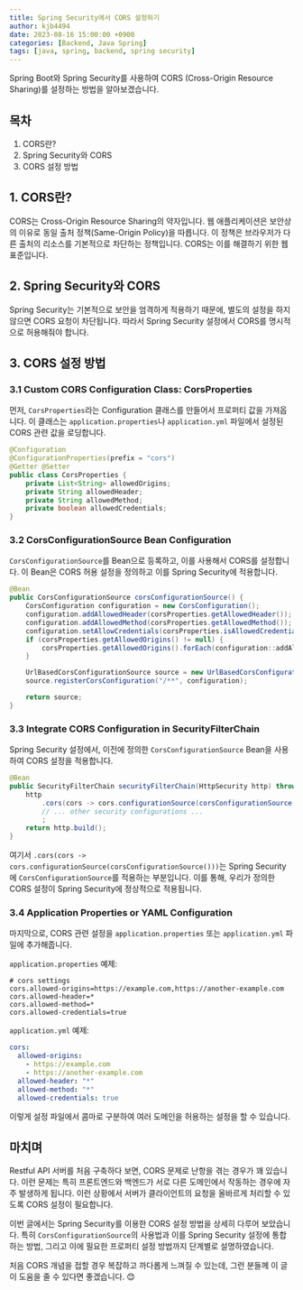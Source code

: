 ```yaml
---
title: Spring Security에서 CORS 설정하기
author: kjb4494
date: 2023-08-16 15:00:00 +0900
categories: [Backend, Java Spring]
tags: [java, spring, backend, spring security]
---
```


Spring Boot와 Spring Security를 사용하여 CORS (Cross-Origin Resource Sharing)를 설정하는 방법을 알아보겠습니다.

## 목차

1. CORS란?
2. Spring Security와 CORS
3. CORS 설정 방법

## 1. CORS란?

CORS는 Cross-Origin Resource Sharing의 약자입니다. 웹 애플리케이션은 보안상의 이유로 동일 출처 정책(Same-Origin Policy)을 따릅니다. 이 정책은 브라우저가 다른 출처의 리소스를 기본적으로 차단하는 정책입니다. CORS는 이를 해결하기 위한 웹 표준입니다.

## 2. Spring Security와 CORS

Spring Security는 기본적으로 보안을 엄격하게 적용하기 때문에, 별도의 설정을 하지 않으면 CORS 요청이 차단됩니다. 따라서 Spring Security 설정에서 CORS를 명시적으로 허용해줘야 합니다.

## 3. CORS 설정 방법

### 3.1 Custom CORS Configuration Class: **CorsProperties**

먼저, `CorsProperties`라는 Configuration 클래스를 만들어서 프로퍼티 값을 가져옵니다. 이 클래스는 `application.properties`나 `application.yml` 파일에서 설정된 CORS 관련 값을 로딩합니다.

```java
@Configuration
@ConfigurationProperties(prefix = "cors")
@Getter @Setter
public class CorsProperties {
    private List<String> allowedOrigins;
    private String allowedHeader;
    private String allowedMethod;
    private boolean allowedCredentials;
}
```

### 3.2 **CorsConfigurationSource** Bean Configuration

`CorsConfigurationSource`를 Bean으로 등록하고, 이를 사용해서 CORS를 설정합니다. 이 Bean은 CORS 허용 설정을 정의하고 이를 Spring Security에 적용합니다.

```java
@Bean
public CorsConfigurationSource corsConfigurationSource() {
    CorsConfiguration configuration = new CorsConfiguration();
    configuration.addAllowedHeader(corsProperties.getAllowedHeader());
    configuration.addAllowedMethod(corsProperties.getAllowedMethod());
    configuration.setAllowCredentials(corsProperties.isAllowedCredentials());
    if (corsProperties.getAllowedOrigins() != null) {
        corsProperties.getAllowedOrigins().forEach(configuration::addAllowedOriginPattern);
    }

    UrlBasedCorsConfigurationSource source = new UrlBasedCorsConfigurationSource();
    source.registerCorsConfiguration("/**", configuration);

    return source;
}
```

### 3.3 Integrate CORS Configuration in **SecurityFilterChain**

Spring Security 설정에서, 이전에 정의한 `CorsConfigurationSource` Bean을 사용하여 CORS 설정을 적용합니다.

```java
@Bean
public SecurityFilterChain securityFilterChain(HttpSecurity http) throws Exception {
    http
        .cors(cors -> cors.configurationSource(corsConfigurationSource()))
        // ... other security configurations ...
        ;
    return http.build();
}
```

여기서 `.cors(cors -> cors.configurationSource(corsConfigurationSource()))`는 Spring Security에 `CorsConfigurationSource`를 적용하는 부분입니다. 이를 통해, 우리가 정의한 CORS 설정이 Spring Security에 정상적으로 적용됩니다.

### 3.4 Application Properties or YAML Configuration

마지막으로, CORS 관련 설정을 `application.properties` 또는 `application.yml` 파일에 추가해줍니다.

`application.properties` 예제:

```properties
# cors settings
cors.allowed-origins=https://example.com,https://another-example.com
cors.allowed-header=*
cors.allowed-method=*
cors.allowed-credentials=true
```

`application.yml` 예제:

```yml
cors:
  allowed-origins:
    - https://example.com
    - https://another-example.com
  allowed-header: "*"
  allowed-method: "*"
  allowed-credentials: true
```

이렇게 설정 파일에서 콤마로 구분하여 여러 도메인을 허용하는 설정을 할 수 있습니다.

## 마치며

Restful API 서버를 처음 구축하다 보면, CORS 문제로 난항을 겪는 경우가 꽤 있습니다. 이런 문제는 특히 프론트엔드와 백엔드가 서로 다른 도메인에서 작동하는 경우에 자주 발생하게 됩니다. 이런 상황에서 서버가 클라이언트의 요청을 올바르게 처리할 수 있도록 CORS 설정이 필요합니다.

이번 글에서는 Spring Security를 이용한 CORS 설정 방법을 상세히 다루어 보았습니다. 특히 `CorsConfigurationSource`의 사용법과 이를 Spring Security 설정에 통합하는 방법, 그리고 이에 필요한 프로퍼티 설정 방법까지 단계별로 설명하였습니다.

처음 CORS 개념을 접할 경우 복잡하고 까다롭게 느껴질 수 있는데, 그런 분들께 이 글이 도움을 줄 수 있다면 좋겠습니다. 😊
